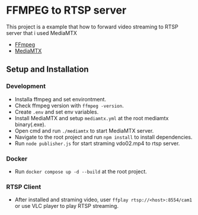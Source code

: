 # FFMPEG to RTSP server
This project is a example that how to forward video streaming to RTSP server that i used MediaMTX 

- [FFmpeg]()
- [MediaMTX]()

## Setup and Installation 
### Development 
- Installa ffmpeg and set environtment.
- Check ffmpeg version with `ffmpeg -version`.
- Create `.env` and set env variables.
- Install MediaMTX and setup `mediamtx.yml` at the root mediamtx binary(.exe).
- Open cmd and run `./mediamtx` to start MediaMTX server.
- Navigate to the root project and run `npm install` to install dependencies.
- Run `node publisher.js` for start straming vdo02.mp4 to rtsp server.

### Docker 
- Run `docker compose up -d --build` at the root project.

### RTSP Client
- After installed and straming video, user `ffplay rtsp://<host>:8554/cam1` or use VLC player to play RTSP streaming.
